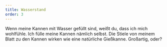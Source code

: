 ```yaml
---
title: Wasserstand
order: 3
---
```


Wenn meine Kannen mit Wasser gefüllt sind, wei&szlig;t du, dass ich mich wohlfühle. Ich fülle meine Kannen nämlich selbst. Die Stiele von meinem Blatt zu den Kannen wirken wie eine natürliche Gie&szlig;kanne. Gro&szlig;artig, oder?
